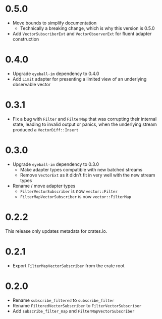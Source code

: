 # 0.5.0

- Move bounds to simplify documentation
  - Technically a breaking change, which is why this version is 0.5.0
- Add `VectorSubscriberExt` and `VectorObserverExt` for fluent adapter
  construction

# 0.4.0

- Upgrade `eyeball-im` dependency to 0.4.0
- Add `Limit` adapter for presenting a limited view of an underlying observable
  vector

# 0.3.1

- Fix a bug with `Filter` and `FilterMap` that was corrupting their internal
  state, leading to invalid output or panics, when the underlying stream
  produced a `VectorDiff::Insert`

# 0.3.0

- Upgrade `eyeball-im` dependency to 0.3.0
  - Make adapter types compatible with new batched streams
  - Remove `VectorExt` as it didn't fit in very well with the new stream types
- Rename / move adapter types
  - `FilterVectorSubscriber` is now `vector::Filter`
  - `FilterMapVectorSubscriber` is now `vector::FilterMap`

# 0.2.2

This release only updates metadata for crates.io.

# 0.2.1

- Export `FilterMapVectorSubscriber` from the crate root

# 0.2.0

- Rename `subscribe_filtered` to `subscribe_filter`
- Rename `FilteredVectorSubscriber` to `FilterVectorSubscriber`
- Add `subscribe_filter_map` and `FilterMapVectorSubscriber`
